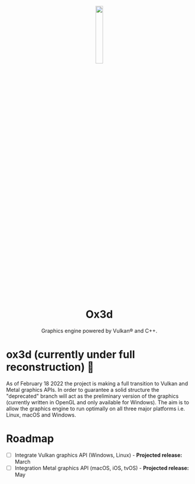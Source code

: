 <p align="center">
<img width=20% height=20% src="https://user-images.githubusercontent.com/44316688/155866182-341b8420-6036-42f4-914b-7b8484c94ba1.png">
</p>
<h1 align="center">Ox3d</h1>

<p align="center">
Graphics engine powered by Vulkan® and C++.
</p>
  
# ox3d (currently under full reconstruction) 🚧
As of February 18 2022 the project is making a full transition to Vulkan and Metal graphics APIs. In order to guarantee a solid structure the "deprecated" branch will act as the preliminary version of the graphics (currently written in OpenGL and only available for Windows). The aim is to allow the graphics engine to run optimally on all three major platforms i.e. Linux, macOS and Windows.

# Roadmap
- [ ] Integrate Vulkan graphics API (Windows, Linux) - **Projected release:** March
- [ ] Integration Metal graphics API (macOS, iOS, tvOS) - **Projected release:** May
